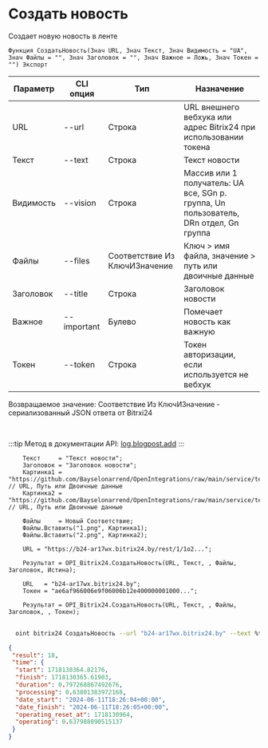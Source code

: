 ﻿---
sidebar_position: 1
---

# Создать новость
 Создает новую новость в ленте



`Функция СоздатьНовость(Знач URL, Знач Текст, Знач Видимость = "UA", Знач Файлы = "", Знач Заголовок = "", Знач Важное = Ложь, Знач Токен = "") Экспорт`

  | Параметр | CLI опция | Тип | Назначение |
  |-|-|-|-|
  | URL | --url | Строка | URL внешнего вебхука или адрес Bitrix24 при использовании токена |
  | Текст | --text | Строка | Текст новости |
  | Видимость | --vision | Строка | Массив или 1 получатель: UA все, SGn р. группа, Un пользователь, DRn отдел, Gn группа |
  | Файлы | --files | Соответствие Из КлючИЗначение | Ключ > имя файла, значение > путь или двоичные данные |
  | Заголовок | --title | Строка | Заголовок новости |
  | Важное | --important | Булево | Помечает новость как важную |
  | Токен | --token | Строка | Токен авторизации, если используется не вебхук |

  
  Возвращаемое значение:   Соответствие Из КлючИЗначение - сериализованный JSON ответа от Bitrxi24

<br/>

:::tip
Метод в документации API: [log.blogpost.add](https://dev.1c-bitrix.ru/rest_help/log/log_blogpost_add.php)
:::
<br/>


```bsl title="Пример кода"
    Текст     = "Текст новости";
    Заголовок = "Заголовок новости";
    Картинка1 = "https://github.com/Bayselonarrend/OpenIntegrations/raw/main/service/test_data/picture.jpg";  // URL, Путь или Двоичные данные
    Картинка2 = "https://github.com/Bayselonarrend/OpenIntegrations/raw/main/service/test_data/picture2.jpg"; // URL, Путь или Двоичные данные

    Файлы     = Новый Соответствие;
    Файлы.Вставить("1.png", Картинка1);
    Файлы.Вставить("2.png", Картинка2);

    URL = "https://b24-ar17wx.bitrix24.by/rest/1/1o2...";

    Результат = OPI_Bitrix24.СоздатьНовость(URL, Текст, , Файлы, Заголовок, Истина);

    URL   = "b24-ar17wx.bitrix24.by";
    Токен = "ae6af966006e9f06006b12e400000001000...";

    Результат = OPI_Bitrix24.СоздатьНовость(URL, Текст, , Файлы, Заголовок, , Токен);
```



```sh title="Пример команды CLI"
    
  oint bitrix24 СоздатьНовость --url "b24-ar17wx.bitrix24.by" --text %text% --vision %vision% --files %files% --title %title% --important %important% --token "b9df7366006e9f06006b12e400000001000..."

```

```json title="Результат"
{
 "result": 18,
 "time": {
  "start": 1718130364.82176,
  "finish": 1718130365.61903,
  "duration": 0.797268867492676,
  "processing": 0.63801383972168,
  "date_start": "2024-06-11T18:26:04+00:00",
  "date_finish": "2024-06-11T18:26:05+00:00",
  "operating_reset_at": 1718130964,
  "operating": 0.637988090515137
 }
}
```
